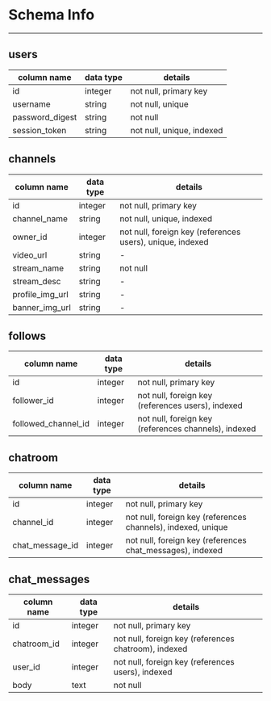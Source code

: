 # Schema Info
--------
## users
| column name | data type | details |
|------------ | --------- | ------- |
|id| integer| not null, primary key|
|username | string | not null, unique |
|password_digest| string| not null|
|session_token| string| not null, unique, indexed|

## channels
| column name | data type | details |
|------------ | --------- | ------- |
|id| integer| not null, primary key|
|channel_name| string| not null, unique, indexed|
|owner_id| integer| not null, foreign key (references users), unique, indexed |
|video_url| string| -|
|stream_name| string| not null|
|stream_desc| string| -|
|profile_img_url| string| -|
|banner_img_url| string| -|

## follows
| column name | data type | details |
|------------ | --------- | ------- |
|id| integer| not null, primary key|
|follower_id| integer | not null, foreign key (references users), indexed |
|followed_channel_id| integer | not null, foreign key (references channels), indexed |

## chatroom
| column name | data type | details |
|------------ | --------- | ------- |
|id| integer| not null, primary key|
|channel_id| integer| not null, foreign key (references channels), indexed, unique|
|chat_message_id| integer| not null, foreign key (references chat_messages), indexed|

## chat_messages
| column name | data type | details |
|------------ | --------- | ------- |
|id| integer| not null, primary key|
|chatroom_id| integer| not null, foreign key (references chatroom), indexed|
|user_id| integer| not null, foreign key (references users), indexed|
|body| text| not null|
